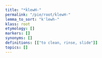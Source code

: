 ```yaml
---
title: "*ḱlewH-"
permalink: "/pie/root/ḱlewH-"
lemma_to_sort: "k'lewh-"
klass: root
etymology: []
markers: []
synonyms: []
definitions: [["to clean, rinse, slide"]]
topics: []
---
```

